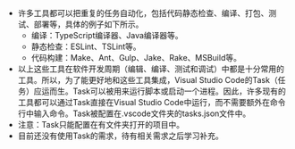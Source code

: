 * 许多工具都可以把重复的任务自动化，包括代码静态检查、编译、打包、测试、部署等，具体的例子如下所示。
  * 编译：TypeScript编译器、Java编译器等。
  * 静态检查：ESLint、TSLint等。
  * 代码构建：Make、Ant、Gulp、Jake、Rake、MSBuild等。
* 以上这些工具在软件开发周期（编辑、编译、测试和调试）中都是十分常用的工具。所以，为了能更好地和这些工具集成，Visual Studio Code的Task（任务）应运而生。Task可以被用来运行脚本或启动一个进程。因此，许多现有的工具都可以通过Task直接在Visual Studio Code中运行，而不需要额外在命令行中输入命令。Task被配置在.vscode文件夹的tasks.json文件中。
* 注意：Task只能配置在有文件夹打开的项目中。
* 目前还没有使用Task的需求，待有相关需求之后学习补充。